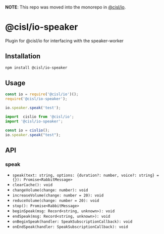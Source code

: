 __NOTE__: This repo was moved into the monorepo in [@cisl/io](https://github.com/cislrpi/io).

# @cisl/io-speaker

Plugin for @cisl/io for interfacing with the speaker-worker

## Installation

```bash
npm install @cisl/io-speaker
```

## Usage

```javascript
const io = require('@cisl/io')();
require('@cisl/io-speaker');

io.speaker.speak('test');
```

```typescript
import  cislio from '@cisl/io';
import '@cisl/io-speaker';

const io = cislio();
io.speaker.speak("test");
```

## API

### speak

* `speak(text: string, options: {duration?: number, voice?: string} = {}): Promise<RabbitMessage>`
* `clearCache(): void`
* `changeVolume(change: number): void`
* `increaseVolume(change: number = 20): void`
* `reduceVolume(change: number = 20): void`
* `stop(): Promise<RabbitMessage>`
* `beginSpeak(msg: Record<string, unknown>): void`
* `endSpeak(msg: Record<string, unknown>): void`
* `onBeginSpeak(handler: SpeakSubscriptionCallback): void`
* `onEndSpeak(handler: SpeakSubscriptionCallback): void`
